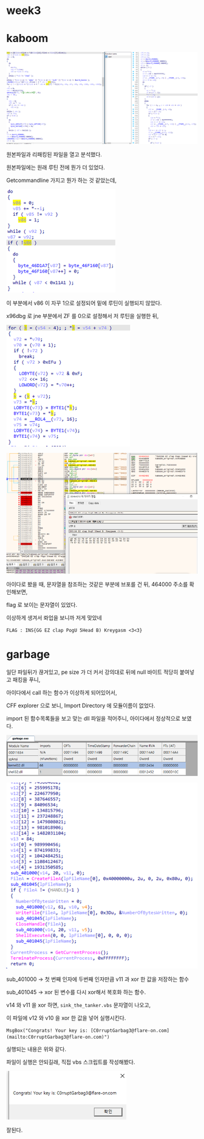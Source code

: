# week3

# kaboom

![Untitled](week3%204373a2686b064f9fa4c576d9282d4211/Untitled.png)

원본파일과 리패킹된 파일을 열고 분석했다.

원본파일에는 원래 루틴 전에 뭔가 더 있었다.

Getcommandline 가지고 뭔가 하는 것 같았는데,

![Untitled](week3%204373a2686b064f9fa4c576d9282d4211/Untitled%201.png)

이 부분에서 v86 이 자꾸 1으로 설정되어 밑에 루틴이 실행되지 않았다.

x96dbg 로 jne 부분에서 ZF 를 0으로 설정해서 저 루틴을 실행한 뒤,

![Untitled](week3%204373a2686b064f9fa4c576d9282d4211/Untitled%202.png)

![Untitled](week3%204373a2686b064f9fa4c576d9282d4211/Untitled%203.png)

아이다로 봤을 때, 문자열을 참조하는 것같은 부분에 브포를 건 뒤, 464000 주소를 확인해보면,

flag 로 보이는 문자열이 있었다.

이상하게 생겨서 롸업을 보니까 저게 맞았네

`FLAG : INS{GG EZ clap PogU 5Head B) Kreygasm <3<3}`

# garbage

일단 파일뒤가 끊겨있고, pe size 가 더 커서 강의대로 뒤에 null 바이트 적당히 붙여넣고 패킹을 푸니, 

아이다에서 call 하는 함수가 이상하게 되어있어서, 

CFF explorer 으로 보니, Import Directory 에 모듈이름이 없었다.

import 된 함수목록들을 보고 맞는 dll 파일을 적어주니, 아이다에서 정상적으로 보였다.

![Untitled](week3%204373a2686b064f9fa4c576d9282d4211/Untitled%204.png)

![Untitled](week3%204373a2686b064f9fa4c576d9282d4211/Untitled%205.png)

sub_401000 →  첫 번째 인자에 두번째 인자만큼 v11 과 xor 한 값을 저장하는 함수

sub_401045 → xor 된 변수를 다시 xor해서 복호화 하는 함수.

v14 와 v11 을 xor 하면,  `sink_the_tanker.vbs` 문자열이 나오고, 

이 파일에 v12 와 v10 을 xor 한 값을 넣어 실행시킨다.

`MsgBox("Congrats! Your key is: [C0rruptGarbag3@flare-on.com](mailto:C0rruptGarbag3@flare-on.com)")`

실행되는 내용은 위와 같다.

파일이 실행은 안되길래, 직접 vbs 스크립트를 작성해봤다.

![Untitled](week3%204373a2686b064f9fa4c576d9282d4211/Untitled%206.png)

잘된다.